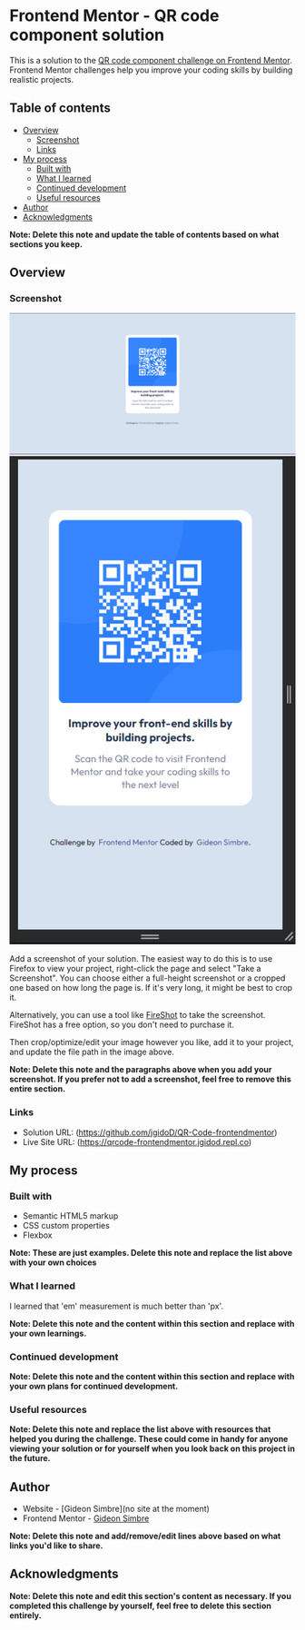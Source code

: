 # Frontend Mentor - QR code component solution

This is a solution to the [QR code component challenge on Frontend Mentor](https://www.frontendmentor.io/challenges/qr-code-component-iux_sIO_H). Frontend Mentor challenges help you improve your coding skills by building realistic projects.

## Table of contents

- [Overview](#overview)
  - [Screenshot](#screenshot)
  - [Links](#links)
- [My process](#my-process)
  - [Built with](#built-with)
  - [What I learned](#what-i-learned)
  - [Continued development](#continued-development)
  - [Useful resources](#useful-resources)
- [Author](#author)
- [Acknowledgments](#acknowledgments)

**Note: Delete this note and update the table of contents based on what sections you keep.**

## Overview

### Screenshot

![](<./final%20design/Screenshot%202023-10-08%20121242(desktop).png>)
![](<./final%20design/Screenshot%202023-10-08%20121333(mobile).png>)

Add a screenshot of your solution. The easiest way to do this is to use Firefox to view your project, right-click the page and select "Take a Screenshot". You can choose either a full-height screenshot or a cropped one based on how long the page is. If it's very long, it might be best to crop it.

Alternatively, you can use a tool like [FireShot](https://getfireshot.com/) to take the screenshot. FireShot has a free option, so you don't need to purchase it.

Then crop/optimize/edit your image however you like, add it to your project, and update the file path in the image above.

**Note: Delete this note and the paragraphs above when you add your screenshot. If you prefer not to add a screenshot, feel free to remove this entire section.**

### Links

- Solution URL: (https://github.com/jgidoD/QR-Code-frontendmentor)
- Live Site URL: (https://qrcode-frontendmentor.jgidod.repl.co)

## My process

### Built with

- Semantic HTML5 markup
- CSS custom properties
- Flexbox
<!-- - CSS Grid
- Mobile-first workflow
- [React](https://reactjs.org/) - JS library
- [Next.js](https://nextjs.org/) - React framework
- [Styled Components](https://styled-components.com/) - For styles -->

**Note: These are just examples. Delete this note and replace the list above with your own choices**

### What I learned

I learned that 'em' measurement is much better than 'px'.

**Note: Delete this note and the content within this section and replace with your own learnings.**

### Continued development

<!--
Use this section to outline areas that you want to continue focusing on in future projects. These could be concepts you're still not completely comfortable with or techniques you found useful that you want to refine and perfect. -->

**Note: Delete this note and the content within this section and replace with your own plans for continued development.**

### Useful resources

<!-- - [Example resource 1](https://www.example.com) - This helped me for XYZ reason. I really liked this pattern and will use it going forward.
- [Example resource 2](https://www.example.com) - This is an amazing article which helped me finally understand XYZ. I'd recommend it to anyone still learning this concept. -->

**Note: Delete this note and replace the list above with resources that helped you during the challenge. These could come in handy for anyone viewing your solution or for yourself when you look back on this project in the future.**

## Author

- Website - [Gideon Simbre](no site at the moment)
- Frontend Mentor - [Gideon Simbre](https://www.frontendmentor.io/profile/jgidoD)

<!-- i don't have twitter

- Twitter - [@yourusername](https://www.twitter.com/yourusername) -->

**Note: Delete this note and add/remove/edit lines above based on what links you'd like to share.**

## Acknowledgments

<!-- This is where you can give a hat tip to anyone who helped you out on this project. Perhaps you worked in a team or got some inspiration from someone else's solution. This is the perfect place to give them some credit. -->

**Note: Delete this note and edit this section's content as necessary. If you completed this challenge by yourself, feel free to delete this section entirely.**
